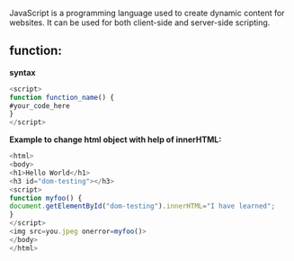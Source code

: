JavaScript is a programming language used to create dynamic content for websites. It can be used for both client-side and server-side scripting.

## function:
**syntax**
```javascript
<script>
function function_name() {
#your_code_here
}
</script>
```
**Example to change html object with help of innerHTML:**
```javascript
<html>
<body>
<h1>Hello World</h1>
<h3 id="dom-testing"></h3>
<script>
function myfoo() {
document.getElementById("dom-testing").innerHTML="I have learned";
}
</script>
<img src=you.jpeg onerror=myfoo()>
</body>
</html>
```
